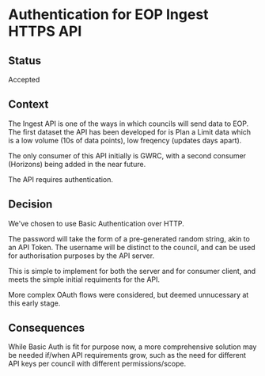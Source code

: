 # Authentication for EOP Ingest HTTPS API

## Status

Accepted

## Context

The Ingest API is one of the ways  in which councils will send data to EOP. The first dataset the API has been developed for is Plan a Limit data which is a low volume (10s of data points), low freqency (updates days apart).

The only consumer of this API initially is GWRC, with a second consumer (Horizons) being added in the near future.

The API requires authentication.

## Decision

We've chosen to use Basic Authentication over HTTP.

The password will take the form of a pre-generated random string, akin to an API Token. The username will be distinct to the council, and can be used for authorisation purposes by the API server. 

This is simple to implement for both the server and for consumer client, and meets the simple initial requiments for the API.

More complex OAuth flows were considered, but deemed unnucessary at this early stage.

## Consequences

While Basic Auth is fit for purpose now, a more comprehensive solution may be needed if/when API requirements grow, such as the need for different API keys per council with different permissions/scope.
